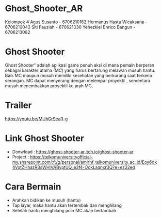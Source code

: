 # Ghost_Shooter_AR
Kelompok 4 
Agus Susanto - 6706210162
Hermanus Hasta Wicaksana - 6706210043
Siti Fauziah - 670621030
Yehezkiel Enrico Bangun - 6706213082

# Ghost Shooter
Ghost Shooter" adalah aplikasi game penuh aksi di mana pemain berperan sebagai karakter utama (MC) yang harus bertarung melawan musuh hantu. Baik MC maupun musuh memiliki kesehatan yang berkurang saat terkena serangan. MC dapat menyerang dengan melempar proyektil , sementara musuh menembakkan proyektil ke arah MC.

# Trailer
https://youtu.be/MUhGrScaR-g

# Link Ghost Shooter
- Donwload : https://ghost-shooter-ar.itch.io/ghost-shooter-ar
- Project : https://telkomuniversityofficial-my.sharepoint.com/:f:/g/personal/amirhf_telkomuniversity_ac_id/Eoy6dk4VotZHhazR3sWHIVABvptUQ_e3f4-OdkLaqnxr3Q?e=ez32ed

# Cara Bermain
- Arahkan bidikan ke musuh (hantu)
- Tap layar, maka hantu akan tertembak dan menghilang
- Setelah hantu menghilang poin MC akan bertambah
